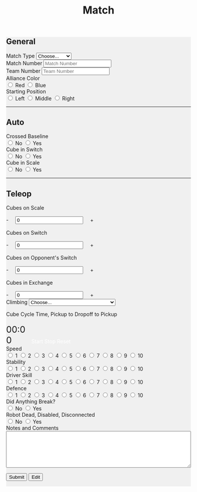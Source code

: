 ﻿---
layout: default
title: Match
files: |
 <script src="./resources/js/match.js"></script>
---
<div id='spinner'></div>
<div id='page' class="container-fluid" style="background-color: #f0f0f0; margin-bottom: 15px">
	<form>
		<div class="row">
			<div class="col-md">
				<h2>General</h2>
			</div>
		</div>
		<div class="row">
			<div class="col-md">
				<label class="mr-sm-2" for="matchType">Match Type</label>
				<select class="custom-select mr-sm-2" id="matchType">
					<option selected>Choose...</option>
					<option value="p">Practice</option>
					<option value="q">Qualification</option>
				</select>
			</div>
			<div class="col-md">
				<label class="mr-sm-2" for="matchNumber">Match Number</label>
				<input id="matchNumber" maxlength="3" onkeypress='return event.charCode >= 48 && event.charCode <= 57' autocomplete="off" type="tel" class="form-control" placeholder="Match Number">
			</div>
			<div class="col-md">
				<label class="mr-sm-2" for="teamNumber">Team Number</label>
				<input id="teamNumber" maxlength="4" onkeypress='return event.charCode >= 48 && event.charCode <= 57' autocomplete="off" type="tel" class="form-control" placeholder="Team Number">
			</div>
		</div>
		<div class="row">
			<div class="col">
				<label class="mr-sm-2" style="display: block" for="allianceColor">Alliance Color</label>
				<div id="allianceColor" class="btn-group btn-group-toggle" data-toggle="buttons">
					<label id="allianceColorRed" class="btn btn-danger">
						<input type="radio" value="red" name="allianceColor" id="allianceColorRed" autocomplete="off"> Red
					</label>
					<label id="allianceColorBlue" class="btn btn-primary">
						<input type="radio" value="blue" name="allianceColor" id="allianceColorBlue" autocomplete="off"> Blue
					</label>
				</div>
			</div>
			<div class="col">
				<label class="mr-sm-2" style="display: block" for="startingPosition">Starting Position</label>
				<div id="startingPosition" class="btn-group btn-group-toggle" data-toggle="buttons">
					<label id="startingPositionLeft" class="btn btn-secondary">
						<input type="radio" value="left" name="startingPosition" id="startingPositionLeft" autocomplete="off"> Left
					</label>
					<label id="startingPositionMiddle" class="btn btn-secondary">
						<input type="radio" value="middle" name="startingPosition" id="startingPositionMiddle" autocomplete="off"> Middle
					</label>
					<label id="startingPositionRight" class="btn btn-secondary">
						<input type="radio" value="right" name="startingPosition" id="startingPositionRight" autocomplete="off"> Right
					</label>
				</div>
			</div>
		</div>
		<hr/>
		<div class="row">
			<div class="col-md">
				<h2>Auto</h2>
			</div>
		</div>
		<div class="row">
			<div class="col">
				<label class="mr-sm-2" style="display: block" for="autoCrossedBaseline">Crossed Baseline</label>
				<div id="autoCrossedBaseline" class="btn-group btn-group-toggle" data-toggle="buttons">
					<label id="autoBaselineNo" class="btn btn-secondary">
						<input type="radio" value="0" name="autoCrossedBaseline" id="autoBaselineNo" autocomplete="off"> No
					</label>
					<label id="autoBaselineYes" class="btn btn-secondary">
						<input type="radio" value="1" name="autoCrossedBaseline" id="autoBaselineYes" autocomplete="off"> Yes
					</label>
				</div>
			</div>
			<div class="col">
				<label class="mr-sm-2" style="display: block" for="autoSwitch">Cube in Switch</label>
				<div id="autoSwitch" class="btn-group btn-group-toggle" data-toggle="buttons">
					<label id="autoSwitchNo" class="btn btn-secondary">
						<input type="radio" value="0" name="autoSwitch" id="autoSwitchNo" autocomplete="off"> No
					</label>
					<label id="autoSwitchYes" class="btn btn-secondary">
						<input type="radio" value="1" name="autoSwitch" id="autoSwitchYes" autocomplete="off"> Yes
					</label>
				</div>
			</div>
			<div class="col">
				<label class="mr-sm-2" style="display: block" for="autoScale">Cube in Scale</label>
				<div id="autoScale" class="btn-group btn-group-toggle" data-toggle="buttons">
					<label id="autoScaleNo" class="btn btn-secondary">
						<input type="radio" value="0" name="autoScale" id="autoScaleNo" autocomplete="off"> No
					</label>
					<label id="autoScaleYes" class="btn btn-secondary">
						<input type="radio" value="1" name="autoScale" id="autoScaleYes" autocomplete="off"> Yes
					</label>
				</div>
			</div>
		</div>
		<hr/>
		<div class="row">
			<div class="col-md">
				<h2>Teleop</h2>
			</div>
		</div>
		<div class="row">
			<div class="col-md">
				<label style="margin-bottom: 0px" for="teleopScaleCubes">Cubes on Scale</label>
			</div>
		</div>
		<div class="row" style="margin-top:15px">
			<div class="col-md input-group">
				<a onclick="modifyScale_qty(-1)" class="btn btn-danger btn-lg" style="width: 50px; height: 50px; margin-right: 15px;" role="button">-</a>
				<input id="teleopScaleCubes" maxlength="2" onkeypress='return event.charCode >= 48 && event.charCode <= 57' autocomplete="off" type="tel" class="form-control" value="0">
				<a onclick="modifyScale_qty(1)" class="btn btn-success btn-lg" style="width: 50px; height: 50px; margin-left: 15px;" role="button">+</a>
			</div>
		</div>
		<div class="row" style="margin-top:15px">
			<div class="col-md">
				<label style="margin-bottom: 0px" for="teleopSwitchCubes">Cubes on Switch</label>
			</div>
		</div>
		<div class="row" style="margin-top:15px">
			<div class="col-md input-group">
				<a onclick="modifySwitch_qty(-1)" class="btn btn-danger btn-lg" style="width: 50px; height: 50px; margin-right: 15px;" role="button">-</a>
				<input id="teleopSwitchCubes" maxlength="2" onkeypress='return event.charCode >= 48 && event.charCode <= 57' autocomplete="off" type="tel" class="form-control" value="0">
				<a onclick="modifySwitch_qty(1)" class="btn btn-success btn-lg" style="width: 50px; height: 50px; margin-left: 15px;" role="button">+</a>
			</div>
		</div>
		<div class="row">
			<div class="col-md" style="margin-top:15px">
				<label style="margin-bottom: 0px" for="teleopOppSwitchCubes">Cubes on Opponent's Switch</label>
			</div>
		</div>
		<div class="row" style="margin-top:15px">
			<div class="col-md input-group">
				<a onclick="modifyOppSwitch_qty(-1)" class="btn btn-danger btn-lg" style="width: 50px; height: 50px; margin-right: 15px;"
				 role="button">-</a>
				<input id="teleopOppSwitchCubes" maxlength="2" onkeypress='return event.charCode >= 48 && event.charCode <= 57' autocomplete="off" type="tel" class="form-control" value="0">
				<a onclick="modifyOppSwitch_qty(1)" class="btn btn-success btn-lg" style="width: 50px; height: 50px; margin-left: 15px;"
				 role="button">+</a>
			</div>
		</div>
		<div class="row" style="margin-top:15px">
			<div class="col-md">
				<label style="margin-bottom: 0px" for="teleopExchangeCubes">Cubes in Exchange</label>
			</div>
		</div>
		<div class="row" style="margin-top:15px">
			<div class="col-md input-group">
				<a onclick="modifyExchange_qty(-1)" class="btn btn-danger btn-lg" style="width: 50px; height: 50px; margin-right: 15px;"
				 role="button">-</a>
				<input id="teleopExchangeCubes" maxlength="4" onkeypress='return event.charCode >= 48 && event.charCode <= 57' autocomplete="off" type="tel" class="form-control" value="0">
				<a onclick="modifyExchange_qty(1)" class="btn btn-success btn-lg" style="width: 50px; height: 50px; margin-left: 15px;" role="button">+</a>
			</div>
		</div>
		<div class="row">
			<div class="col-md">
				<label class="mr-sm-2" for="climbingType">Climbing</label>
				<select class="custom-select mr-sm-2" id="climbingType">
					<option selected>Choose...</option>
					<option value="did not climb or park">Did Not Climb or Park</option>
					<option value="failed to climb">Failed to Climb</option>
					<option value="parked">Parked</option>
					<option value="climbed on rung">Climbed on Rung</option>
					<option value="climbed on another robot off rung">Climbed on Another Robot Off Rung</option>
					<option value="deployed ramp">Deployed Ramp</option>
					<option value="deployed ramp and levitated">Deployed Ramp and Levitated</option>
					<option value="used another robots ramp">Used Another Robot's Ramp</option>
					<option value="levitated">Levitated</option>
					<option value="other">Other Describe in Notes</option>
				</select>
			</div>
		</div>
		<div class="row">
			<div class="col-xl-4 col-lg-6 col-md-6 col-sm-12">
				<p style="margin-bottom: 5px">Cube Cycle Time, Pickup to Dropoff to Pickup</p>
				<div style="display: inline-block; width:65px">
					<p style="margin-bottom: 0px"><span style="font-size: 24px;" id="cubeCycleSeconds">00</span><span style="font-size: 24px;">:</span><span style="font-size: 24px;" id="cubeCycleTenths">00</span></p>
				</div>
				<div style="display: inline-block">
					<a style="color:#fff" class="btn btn-secondary" id="cubeTimerStart">Start</a>
					<a style="color:#fff" class="btn btn-secondary" id="cubeTimerStop">Stop</a>
					<a style="color:#fff" class="btn btn-secondary" id="cubeTimerReset">Reset</a>
				</div>
			</div>
			<div class="col-xl-4 col-lg-6 col-md-6 col-sm-12">
				<label class="mr-sm-2" style="display: block" for="speedRating">Speed</label>
				<div id="speedRating" class="btn-group btn-group-toggle" data-toggle="buttons">
					<label id="speed1" class="btn btn-secondary">
						<input type="radio" value="1" name="speedRating" id="speed1" autocomplete="off"> 1
					</label>
					<label id="speed2" class="btn btn-secondary">
						<input type="radio" value="2" name="speedRating" id="speed2" autocomplete="off"> 2
					</label>
					<label id="speed3" class="btn btn-secondary">
						<input type="radio" value="3" name="speedRating" id="speed3" autocomplete="off"> 3
					</label>
					<label id="speed4" class="btn btn-secondary">
						<input type="radio" value="4" name="speedRating" id="speed4" autocomplete="off"> 4
					</label>
					<label id="speed5" class="btn btn-secondary">
						<input type="radio" value="5" name="speedRating" id="speed5" autocomplete="off"> 5
					</label>
					<label id="speed6" class="btn btn-secondary">
						<input type="radio" value="6" name="speedRating" id="speed6" autocomplete="off"> 6
					</label>
					<label id="speed7" class="btn btn-secondary">
						<input type="radio" value="7" name="speedRating" id="speed7" autocomplete="off"> 7
					</label>
					<label id="speed8" class="btn btn-secondary">
						<input type="radio" value="8" name="speedRating" id="speed8" autocomplete="off"> 8
					</label>
					<label id="speed9" class="btn btn-secondary">
						<input type="radio" value="9" name="speedRating" id="speed9" autocomplete="off"> 9
					</label>
					<label id="speed10" class="btn btn-secondary">
						<input type="radio" value="10" name="speedRating" id="speed10" autocomplete="off"> 10
					</label>
				</div>
			</div>
			<div class="col-xl-4 col-lg-6 col-md-6 col-sm-12">
				<label class="mr-sm-2" style="display: block" for="stabilityRating">Stability</label>
				<div id="stabilityRating" class="btn-group btn-group-toggle" data-toggle="buttons">
					<label id="stability1" class="btn btn-secondary">
						<input type="radio" value="1" name="stabilityRating" id="stability1" autocomplete="off"> 1
					</label>
					<label id="stability2" class="btn btn-secondary">
						<input type="radio" value="2" name="stabilityRating" id="stability2" autocomplete="off"> 2
					</label>
					<label id="stability3" class="btn btn-secondary">
						<input type="radio" value="3" name="stabilityRating" id="stability3" autocomplete="off"> 3
					</label>
					<label id="stability4" class="btn btn-secondary">
						<input type="radio" value="4" name="stabilityRating" id="stability4" autocomplete="off"> 4
					</label>
					<label id="stability5" class="btn btn-secondary">
						<input type="radio" value="5" name="stabilityRating" id="stability5" autocomplete="off"> 5
					</label>
					<label id="stability6" class="btn btn-secondary">
						<input type="radio" value="6" name="stabilityRating" id="stability6" autocomplete="off"> 6
					</label>
					<label id="stability7" class="btn btn-secondary">
						<input type="radio" value="7" name="stabilityRating" id="stability7" autocomplete="off"> 7
					</label>
					<label id="stability8" class="btn btn-secondary">
						<input type="radio" value="8" name="stabilityRating" id="stability8" autocomplete="off"> 8
					</label>
					<label id="stability9" class="btn btn-secondary">
						<input type="radio" value="9" name="stabilityRating" id="stability9" autocomplete="off"> 9
					</label>
					<label id="stability10" class="btn btn-secondary">
						<input type="radio" value="10" name="stabilityRating" id="stability10" autocomplete="off"> 10
					</label>
				</div>
			</div>
			<div class="col-xl-4 col-lg-6 col-md-6 col-sm-12">
				<label class="mr-sm-2" style="display: block" for="skillRating">Driver Skill</label>
				<div id="skillRating" class="btn-group btn-group-toggle" data-toggle="buttons">
					<label id="skill1" class="btn btn-secondary">
						<input type="radio" value="1" name="skillRating" id="skill1" autocomplete="off"> 1
					</label>
					<label id="skill2" class="btn btn-secondary">
						<input type="radio" value="2" name="skillRating" id="skill2" autocomplete="off"> 2
					</label>
					<label id="skill3" class="btn btn-secondary">
						<input type="radio" value="3" name="skillRating" id="skill3" autocomplete="off"> 3
					</label>
					<label id="skill4" class="btn btn-secondary">
						<input type="radio" value="4" name="skillRating" id="skill4" autocomplete="off"> 4
					</label>
					<label id="skill5" class="btn btn-secondary">
						<input type="radio" value="5" name="skillRating" id="skill5" autocomplete="off"> 5
					</label>
					<label id="skill6" class="btn btn-secondary">
						<input type="radio" value="6" name="skillRating" id="skill6" autocomplete="off"> 6
					</label>
					<label id="skill7" class="btn btn-secondary">
						<input type="radio" value="7" name="skillRating" id="skill7" autocomplete="off"> 7
					</label>
					<label id="skill8" class="btn btn-secondary">
						<input type="radio" value="8" name="skillRating" id="skill8" autocomplete="off"> 8
					</label>
					<label id="skill9" class="btn btn-secondary">
						<input type="radio" value="9" name="skillRating" id="skill9" autocomplete="off"> 9
					</label>
					<label id="skill10" class="btn btn-secondary">
						<input type="radio" value="10" name="skillRating" id="skill10" autocomplete="off"> 10
					</label>
				</div>
			</div>
			<div class="col-xl-4 col-lg-6 col-md-6 col-sm-12">
				<label class="mr-sm-2" style="display: block" for="defenceRating">Defence</label>
				<div id="defenceRating" class="btn-group btn-group-toggle" data-toggle="buttons">
					<label id="defence1" class="btn btn-secondary">
						<input type="radio" value="1" name="defenceRating" id="defence1" autocomplete="off"> 1
					</label>
					<label id="defence2" class="btn btn-secondary">
						<input type="radio" value="2" name="defenceRating" id="defence2" autocomplete="off"> 2
					</label>
					<label id="defence3" class="btn btn-secondary">
						<input type="radio" value="3" name="defenceRating" id="defence3" autocomplete="off"> 3
					</label>
					<label id="defence4" class="btn btn-secondary">
						<input type="radio" value="4" name="defenceRating" id="defence4" autocomplete="off"> 4
					</label>
					<label id="defence5" class="btn btn-secondary">
						<input type="radio" value="5" name="defenceRating" id="defence5" autocomplete="off"> 5
					</label>
					<label id="defence6" class="btn btn-secondary">
						<input type="radio" value="6" name="defenceRating" id="defence6" autocomplete="off"> 6
					</label>
					<label id="defence7" class="btn btn-secondary">
						<input type="radio" value="7" name="defenceRating" id="defence7" autocomplete="off"> 7
					</label>
					<label id="defence8" class="btn btn-secondary">
						<input type="radio" value="8" name="defenceRating" id="defence8" autocomplete="off"> 8
					</label>
					<label id="defence9" class="btn btn-secondary">
						<input type="radio" value="9" name="defenceRating" id="defence9" autocomplete="off"> 9
					</label>
					<label id="defence10" class="btn btn-secondary">
						<input type="radio" value="10" name="defenceRating" id="defence10" autocomplete="off"> 10
					</label>
				</div>
			</div>
			<div class="col">
			<label class="mr-sm-2" style="display: block" for="anythingBreak">Did Anything Break?</label>
				<div id="anythingBreak" class="btn-group btn-group-toggle" data-toggle="buttons">
					<label id="anythingBreakNo" class="btn btn-secondary">
						<input type="radio" value="0" name="anythingBreak" id="anythingBreakNo" autocomplete="off"> No
					</label>
					<label id="anythingBreakYes" class="btn btn-secondary">
						<input type="radio" value="1" name="anythingBreak" id="anythingBreakYes" autocomplete="off"> Yes
					</label>
				</div>
			</div>
			<div class="col">
			<label class="mr-sm-2" style="display: block" for="robotDead">Robot Dead, Disabled, Disconnected</label>
				<div id="robotDead" class="btn-group btn-group-toggle" data-toggle="buttons">
					<label id="robotDeadNo" class="btn btn-secondary">
						<input type="radio" value="0" name="robotDead" id="robotDeadNo" autocomplete="off"> No
					</label>
					<label id="robotDeadYes" class="btn btn-secondary">
						<input type="radio" value="1" name="robotDead" id="robotDeadYes" autocomplete="off"> Yes
					</label>
				</div>
			</div>
		</div>
		<div class="row">
			<div class="col">
				<label class="mr-sm-2" style="display: block" for="commentSection">Notes and Comments</label>
				<textarea style="width: 100%; height:100px" id="commentSection"></textarea>
			</div>
		</div>
		<button id="Submit" class="btn btn-success" type="button" style="margin-top: 15px; margin-bottom: 15px">Submit</button>
		<button id="Edit" class="btn btn-primary" type="button" style="margin-top: 15px; margin-bottom: 15px">Edit</button>
	</form>
</div>